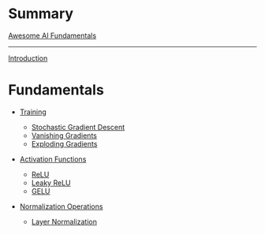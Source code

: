 <!-- markdownlint-disable-file MD025 MD042 MD013 -->

# Summary

[Awesome AI Fundamentals]() <!-- (awesome_list.md) -->

---

[Introduction](README.md)

# Fundamentals

- [Training](training/README.md)

  - [Stochastic Gradient Descent](training/sgd.md)
  - [Vanishing Gradients](training/vanishing_gradients.md)
  - [Exploding Gradients](training/exploding_gradients.md)

- [Activation Functions](activations/README.md)
  - [ReLU](activations/relu.md)
  - [Leaky ReLU](activations/leaky_relu.md)
  - [GELU](activations/gelu.md)

- [Normalization Operations](normalizations/README.md)
  - [Layer Normalization](normalizations/layernorm.md)
